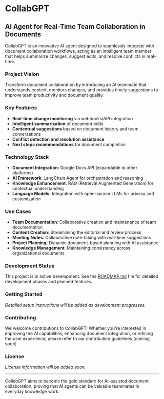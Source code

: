 # CollabGPT

## AI Agent for Real-Time Team Collaboration in Documents

CollabGPT is an innovative AI agent designed to seamlessly integrate with document collaboration workflows, acting as an intelligent team member that helps summarize changes, suggest edits, and resolve conflicts in real-time.

### Project Vision

Transform document collaboration by introducing an AI teammate that understands context, monitors changes, and provides timely suggestions to improve team productivity and document quality.

### Key Features

- **Real-time change monitoring** via webhooks/API integration
- **Intelligent summarization** of document edits
- **Contextual suggestions** based on document history and team conversations
- **Conflict detection and resolution assistance**
- **Next steps recommendations** for document completion

### Technology Stack

- **Document Integration**: Google Docs API (expandable to other platforms)
- **AI Framework**: LangChain Agent for orchestration and reasoning
- **Knowledge Enhancement**: RAG (Retrieval Augmented Generation) for contextual understanding
- **Language Models**: Integration with open-source LLMs for privacy and customization

### Use Cases

- **Team Documentation**: Collaborative creation and maintenance of team documentation
- **Content Creation**: Streamlining the editorial and review process
- **Meeting Notes**: Collaborative note-taking with real-time suggestions
- **Project Planning**: Dynamic document-based planning with AI assistance
- **Knowledge Management**: Maintaining consistency across organizational documents

### Development Status

This project is in active development. See the [ROADMAP.md](ROADMAP.md) file for detailed development phases and planned features.

### Getting Started

*Detailed setup instructions will be added as development progresses.*

### Contributing

We welcome contributions to CollabGPT! Whether you're interested in improving the AI capabilities, enhancing document integration, or refining the user experience, please refer to our contribution guidelines (coming soon).

### License

*License information will be added soon.*

---

CollabGPT aims to become the gold standard for AI-assisted document collaboration, proving that AI agents can be valuable teammates in everyday knowledge work.